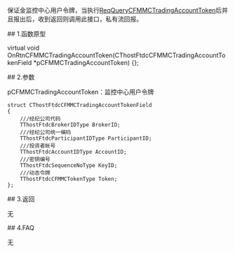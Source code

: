 <p>保证金监控中心用户令牌，当执行<a href="../../CTHOSTFTDCTRADERSPI/REQQUERYCFMMCTRADINGACCOUNTTOKEN/">ReqQueryCFMMCTradingAccountToken</a>后并且报出后，收到返回则调用此接口，私有流回报。</p>
<span class="anchor" id="3ad16186-30b2-4d1e-b1ed-06a83a08350a"></span>
## 1.函数原型
<p>virtual void OnRtnCFMMCTradingAccountToken(CThostFtdcCFMMCTradingAccountTokenField *pCFMMCTradingAccountToken) {};</p>
<span class="anchor" id="e375c79a-c320-4ec8-9cdd-573be1f3bb1e"></span>
## 2.参数
<p>pCFMMCTradingAccountToken：监控中心用户令牌</p>
<pre><code>struct CThostFtdcCFMMCTradingAccountTokenField
{
    ///经纪公司代码
    TThostFtdcBrokerIDType BrokerID;
    ///经纪公司统一编码
    TThostFtdcParticipantIDType ParticipantID;
    ///投资者帐号
    TThostFtdcAccountIDType AccountID;
    ///密钥编号
    TThostFtdcSequenceNoType KeyID;
    ///动态令牌
    TThostFtdcCFMMCTokenType Token;
};
</code></pre>
<span class="anchor" id="0e93a6c2-4d54-4db1-9c48-b18823e43db9"></span>
## 3.返回
<p>无</p>
<span class="anchor" id="72adbce9-1c42-4a7c-9a21-ac91720bdea3"></span>
## 4.FAQ
<p>无</p>

